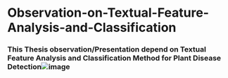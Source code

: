 # Observation-on-Textual-Feature-Analysis-and-Classification
### This Thesis observation/Presentation depend on Textual Feature Analysis and Classification Method for Plant Disease Detection![image](https://user-images.githubusercontent.com/86642381/229303318-542809ce-25ac-4e08-a05b-ef2bc62a8003.png)

